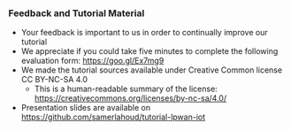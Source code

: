 ### Feedback and Tutorial Material
- Your feedback is important to us in order to continually improve our tutorial
- We appreciate if you could take five minutes to complete the following evaluation form: https://goo.gl/Ex7mg9
- We made the tutorial sources available under Creative Common license CC BY-NC-SA 4.0
    - This is a human-readable summary of the license: https://creativecommons.org/licenses/by-nc-sa/4.0/
- Presentation slides are available on https://github.com/samerlahoud/tutorial-lpwan-iot
